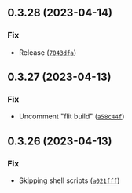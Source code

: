 ## 0.3.28 (2023-04-14)
### Fix
* Release ([`7043dfa`](https://github.com/katalytic/katalytic-files/commit/7043dfa14dce58436232d997624b03d07efb8a7a))


## 0.3.27 (2023-04-13)
### Fix
* Uncomment "flit build" ([`a58c44f`](https://github.com/katalytic/katalytic-files/commit/a58c44fcb419e698c778db5661e6c594397d3f0e))


## 0.3.26 (2023-04-13)
### Fix
* Skipping shell scripts ([`a021fff`](https://github.com/katalytic/katalytic-files/commit/a021ffffd87a06e3e0f59b32bbff0e05101e46f7))


